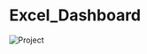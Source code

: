 # Excel_Dashboard
![Project](https://github.com/smriti0520/Excel_Dashboard/assets/159646677/d6a722de-9cdb-4620-8fbb-6c2445fc4fa4)
